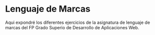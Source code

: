 # Lenguaje de Marcas
Aqui expondré los diferentes ejercicios de la asignatura de lenguaje de marcas del FP Grado Superio de Desarrollo de Aplicaciones Web. 
